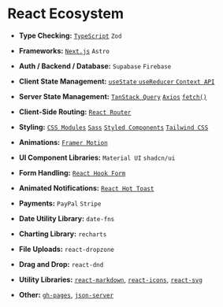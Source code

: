 # React Ecosystem

- **Type Checking:** [`TypeScript`](./../ts/README.md) `Zod`

- **Frameworks:** [`Next.js`](./../next/README.md) `Astro`

- **Auth / Backend / Database:** `Supabase` `Firebase`

- **Client State Management:** [`useState` `useReducer` `Context API`](./../react/README.md#state-management)

- **Server State Management:** [`TanStack Query`](./react-query.md) [`Axios`](./axios.md) [`fetch()`](https://github.com/ionStici/frontend/blob/main/mds/js/async/requests.md)

- **Client-Side Routing:** [`React Router`](./../router/react-router.md)

- **Styling:** [`CSS Modules`](./../react/styling-react.md) [`Sass`](https://github.com/ionStici/frontend/blob/main/mds/css/README.md#css-preprocessor) [`Styled Components`](./../react/styled-comp.md) [`Tailwind CSS`](./tailwind.md)

- **Animations:** [`Framer Motion`](./framer-motion.md)

- **UI Component Libraries:** `Material UI` `shadcn/ui`

- **Form Handling:** [`React Hook Form`](./react-hook-form.md)

- **Animated Notifications:** [`React Hot Toast`](./react-hot-toast.md)

- **Payments:** `PayPal` `Stripe`

- **Date Utility Library:** `date-fns`

- **Charting Library:** `recharts`

- **File Uploads:** `react-dropzone`

- **Drag and Drop:** `react-dnd`

- **Utility Libraries:** [`react-markdown`](./react-markdown.md), [`react-icons`](./react-icons.md), [`react-svg`](./react-svg.md)

- **Other:** [`gh-pages`](./gh-pages.md), [`json-server`](./json-server.md)
